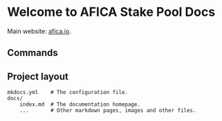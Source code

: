 # Welcome to AFICA Stake Pool Docs

Main website: [afica.io](https://afica.io).

## Commands


## Project layout

    mkdocs.yml    # The configuration file.
    docs/
        index.md  # The documentation homepage.
        ...       # Other markdown pages, images and other files.
